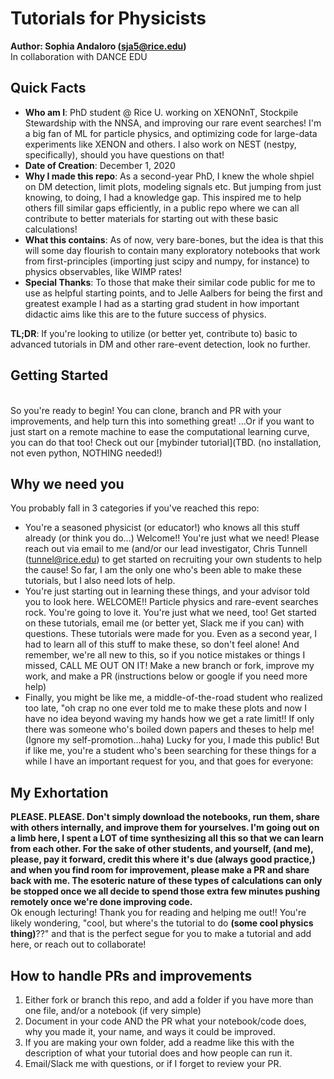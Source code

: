 # Tutorials for Physicists

**Author: Sophia Andaloro (sja5@rice.edu)**
<br>
In collaboration with DANCE EDU 

## Quick Facts
- **Who am I**: PhD student @ Rice U. working on XENONnT, Stockpile Stewardship with the NNSA, and improving our rare event searches!  I'm a big fan of ML for particle physics, and optimizing code for large-data experiments like XENON and others. I also work on NEST (nestpy, specifically), should you have questions on that! 
- **Date of Creation**: December 1, 2020
- **Why I made this repo**: As a second-year PhD, I knew the whole shpiel on DM detection, limit plots, modeling signals etc. But jumping from just knowing, to doing, I had a knowledge gap. This inspired me to help others fill similar gaps efficiently, in a public repo where we can all contribute to better materials for starting out with these basic calculations! 
- **What this contains**: As of now, very bare-bones, but the idea is that this will some day flourish to contain many exploratory notebooks that work from first-principles (importing just scipy and numpy, for instance) to physics observables, like WIMP rates! 
- **Special Thanks**: To those that make their similar code public for me to use as helpful starting points, and to Jelle Aalbers for being the first and greatest example I had as a starting grad student in how important didactic aims like this are to the future success of physics.

**TL;DR**: 
If you're looking to utilize (or better yet, contribute to) basic to advanced tutorials in DM and other rare-event detection, look no further.

## Getting Started
<br>
So you're ready to begin! You can clone, branch and PR with your improvements, and help turn this into something great!
...Or if you want to just start on a remote machine to ease the computational learning curve, you can do that too! 
Check out our [mybinder tutorial](TBD.
(no installation, not even python, NOTHING needed!)

## Why we need you
You probably fall in 3 categories if you've reached this repo: 
- You're a seasoned physicist (or educator!) who knows all this stuff already (or think you do...) Welcome!! 
You're just what we need! Please reach out via email to me (and/or our lead investigator, Chris Tunnell (tunnel@rice.edu) to get started on recruiting your own students to help the cause! 
So far, I am the only one who's been able to make these tutorials, but I also need lots of help. 
- You're just starting out in learning these things, and your advisor told you to look here. WELCOME!! 
Particle physics and rare-event searches rock. You're going to love it. 
You're just what we need, too! Get started on these tutorials, email me (or better yet, Slack me if you can) with questions. 
These tutorials were made for you. Even as a second year, I had to learn all of this stuff to make these, so don't feel alone! 
And remember, we're all new to this, so if you notice mistakes or things I missed, CALL ME OUT ON IT! Make a new branch or fork, improve my work, and make a PR (instructions below or google if you need more help)
- Finally, you might be like me, a middle-of-the-road student who realized too late, "oh crap no one ever told me to make these plots and now I have no idea beyond waving my hands how we get a rate limit!! 
If only there was someone who's boiled down papers and theses to help me! (Ignore my self-promotion...haha) 
Lucky for you, I made this public! But if like me, you're a student who's been searching for these things for a while I have an important request for you, and that goes for everyone:

## My Exhortation
**PLEASE. PLEASE. Don't simply download the notebooks, run them, share with others internally, and improve them for yourselves.
I'm going out on a limb here, I spent a LOT of time synthesizing all this so that we can learn from each other. 
For the sake of other students, and yourself, (and me), please, pay it forward, credit this where it's due (always good practice,)
and when you find room for improvement, please make a PR and share back with me. 
The esoteric nature of these types of calculations can only be stopped once we all decide to spend those extra few minutes pushing remotely once we're done improving code.**
<br>
Ok enough lecturing! Thank you for reading and helping me out!! 
You're likely wondering, "cool, but where's the tutorial to do __(some cool physics thing)__??" and that is the perfect segue for you to make a tutorial and add here, or reach out to collaborate!

## How to handle PRs and improvements
1. Either fork or branch this repo, and add a folder if you have more than one file, and/or a notebook (if very simple) 
2. Document in your code AND the PR what your notebook/code does, why you made it, your name, and ways it could be improved. 
3. If you are making your own folder, add a readme like this with the description of what your tutorial does and how people can run it. 
4. Email/Slack me with questions, or if I forget to review your PR. 
